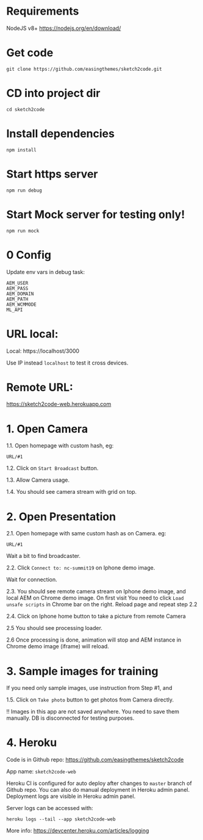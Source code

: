 # Requirements
NodeJS v8+ https://nodejs.org/en/download/

# Get code
```
git clone https://github.com/easingthemes/sketch2code.git
```

# CD into project dir
```
cd sketch2code
```

# Install dependencies
```
npm install
```

# Start https server
```
npm run debug
```

# Start Mock server for testing only!
```
npm run mock
```

# 0 Config

Update env vars in debug task:
```
AEM_USER
AEM_PASS
AEM_DOMAIN
AEM_PATH
AEM_WCMMODE
ML_API
```

# URL local:

Local:
https://localhost/3000

Use IP instead `localhost` to test it cross devices.

# Remote URL:
https://sketch2code-web.herokuapp.com

# 1. Open Camera

1.1. Open homepage with custom hash, eg:
```
URL/#1
```

1.2. Click on `Start Broadcast` button.

1.3. Allow Camera usage.

1.4. You should see camera stream with grid on top.

# 2. Open Presentation

2.1. Open homepage with same custom hash as on Camera. eg:
```
URL/#1
```
Wait a bit to find broadcaster.

2.2. Click `Connect to: nc-summit19` on Iphone demo image.

Wait for connection.

2.3. You should see remote camera stream on Iphone demo image, and local AEM on Chrome demo image.
On first visit You need to click `Load unsafe scripts` in Chrome bar on the right. Reload page and repeat step 2.2

2.4. Click on Iphone home button to take a picture from remote Camera

2.5 You should see processing loader.

2.6 Once processing is done, animation will stop and AEM instance in Chrome demo image (iframe) will reload.


# 3. Sample images for training

If you need only sample images, use instruction from Step #1, and 

1.5. Click on `Take photo` button to get photos from Camera directly.

!! Images in this app are not saved anywhere.
You need to save them manually.
DB is disconnected for testing purposes.


# 4. Heroku

Code is in Github repo: https://github.com/easingthemes/sketch2code

App name: `sketch2code-web`

Heroku CI is configured for auto deploy after changes to `master` branch of Github repo.
You can also do manual deployment in Heroku admin panel.
Deployment logs are visible in Heroku admin panel.

Server logs can be accessed with:
```
heroku logs --tail --app sketch2code-web
```
More info: https://devcenter.heroku.com/articles/logging
